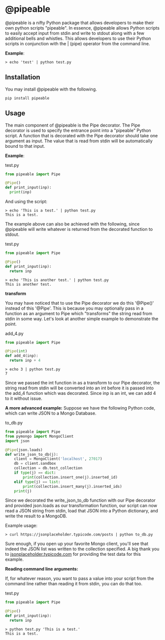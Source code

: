 # @pipeable

@pipeable is a nifty Python package that allows developers to make their own python scripts "pipeable". In essence, @pipeable allows Python scripts to easily accept input from stdin and write to stdout along with a few additional bells and whistles. This allows developers to use their Python scripts in conjunction with the | (pipe) operator from the command line.

__Example__:
```
> echo 'test' | python test.py
```

## Installation

You may install @pipeable with the following.

```
pip install pipeable
```

## Usage

The main component of @pipeable is the Pipe decorator. The Pipe decorator is used to specify the entrance point into a "pipeable" Python script. A function that is decorated with the Pipe decorator should take one argument as input. The value that is read from stdin will be automatically bound to that input.

__Example__:

test.py
```python
from pipeable import Pipe

@Pipe()
def print_input(inp):
  print(inp)
```

And using the script:

```
> echo 'This is a test.' | python test.py
This is a test.
```

The example above can also be achieved with the following, since @pipeable will write whatever is returned from the decorated function to stdout.

test.py
```python
from pipeable import Pipe

@Pipe()
def print_input(inp):
  return inp
```

```
> echo 'This is another test.' | python test.py
This is another test.
```

__transform__

You may have noticed that to use the Pipe decorator we do this '@Pipe()' instead of this '@Pipe'. This is because you may optionally pass in a function as an argument to Pipe which "transforms" the string read from stdin in some way. Let's look at another simple example to demonstrate the point.

add_4.py
```python
from pipeable import Pipe

@Pipe(int)
def add_4(inp):
  return inp + 4
```

```
> echo 3 | python test.py
7
```

Since we passed the int function in as a transform to our Pipe decorator, the string read from stdin will be converted into an int before it is passed into the add_4 function which was decorated. Since inp is an int, we can add 4 to it without issue.

__A more advanced example:__
Suppose we have the following Python code, which can write JSON to a Mongo Database.

to_db.py
```python
from pipeable import Pipe
from pymongo import MongoClient
import json

@Pipe(json.loads)
def write_json_to_db(j):
    client = MongoClient('localhost', 27017)
    db = client.sandbox
    collection = db.test_collection
    if type(j) == dict:
        print(collection.insert_one(j).inserted_id)
    elif type(j) == list:
        print(collection.insert_many(j).inserted_ids)
    print(j)
```

Since we decorated the write_json_to_db function with our Pipe decorator and provided json.loads as our transformation function, our script can now read a JSON string from stdin, load that JSON into a Python dictionary, and write the result to a MongoDB.

Example usage:
```
> curl https://jsonplaceholder.typicode.com/posts | python to_db.py
```

Sure enough, if you open up your favorite Mongo client, you'll see that indeed the JSON list was written to the collection specified. A big thank you to [jsonplaceholder.typicode.com](jsonplaceholder.typicode.com) for providing the test data for this example.

__Reading command line arguments:__

If, for whatever reason, you want to pass a value into your script from the command line rather than reading it from stdin, you can do that too.

test.py
```python
from pipeable import Pipe

@Pipe()
def print_input(inp):
  return inp
```

```
> python test.py 'This is a test.'
This is a test.
```
